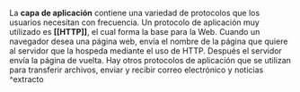 La **capa de aplicación** contiene una variedad de protocolos que los usuarios necesitan con frecuencia. Un protocolo de aplicación muy utilizado es **[[HTTP]]**, el cual forma la base para la Web. Cuando un navegador desea una página web, envía el nombre de la página que quiere al servidor que la hospeda mediante el uso de HTTP. Después el servidor envía la página de vuelta. Hay otros protocolos de aplicación que se utilizan para transferir archivos, enviar y recibir correo electrónico y noticias ^extracto